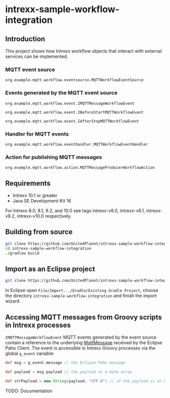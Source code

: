# intrexx-sample-workflow-integration

## Introduction

This project shows how Intrexx workflow objects that interact with external
services can be implemented.


### MQTT event source

`org.example.mqtt.workflow.eventsource.MQTTWorkflowEventSource`


### Events generated by the MQTT event source

`org.example.mqtt.workflow.event.IMQTTMessageWorkflowEvent`

`org.example.mqtt.workflow.event.IBeforeStartMQTTWorkflowEvent`

`org.example.mqtt.workflow.event.IAfterStopMQTTWorkflowEvent`


### Handler for MQTT events

`org.example.mqtt.workflow.eventhandler.MQTTWorkflowEventHandler`


### Action for publishing MQTT messages

`org.example.mqtt.workflow.action.MQTTMessageProducerWorkflowAction`


## Requirements

* Intrexx 10.1 or greater
* Java SE Development Kit 16

For Intrexx 8.0, 8.1, 9.2, and 10.0 see tags intrexx-v8.0, intrexx-v8.1, intrexx-v9.2, intrexx-v10.0 respectively.

## Building from source

```bash
git clone https://github.com/UnitedPlanet/intrexx-sample-workflow-integration.git
cd intrexx-sample-workflow-integration
./gradlew build
```

## Import as an Eclipse project

```bash
git clone https://github.com/UnitedPlanet/intrexx-sample-workflow-integration.git
```

In Eclipse open `File/Import.../Gradle/Existing Gradle Project`, choose the directory
`intrexx-sample-workflow-integration` and finish the import wizard.

## Accessing MQTT messages from Groovy scripts in Intrexx processes

`IMQTTMessageWorkflowEvent` MQTT events generated by the event source contain a reference to the underlying [MqttMessage](https://www.eclipse.org/paho/files/javadoc/org/eclipse/paho/client/mqttv3/MqttMessage.html) received by the Eclipse Paho Client. The event is accessible in Intrexx Groovy processes via the global `g_event` variable:

```groovy
def msg = g_event.message // the Eclipse Paho message

def payload = msg.payload // the payload as a byte array

def strPayload = new String(payload, "UTF-8") // if the payload is an UTF-8 encoded string
```

TODO: Documentation

